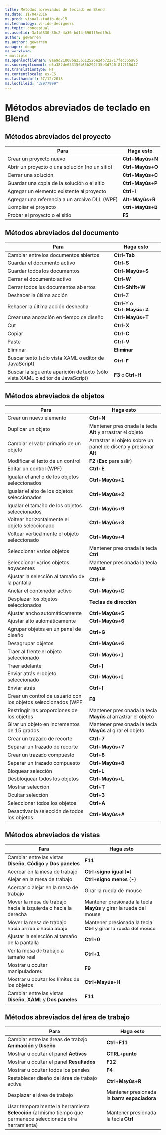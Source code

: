 ```yaml
---
title: Métodos abreviados de teclado en Blend
ms.date: 11/04/2016
ms.prod: visual-studio-dev15
ms.technology: vs-ide-designers
ms.topic: conceptual
ms.assetid: 3a1b6830-30c2-4a36-bd14-6961f5edf9cb
author: gewarren
ms.author: gewarren
manager: douge
ms.workload:
- multiple
ms.openlocfilehash: 8ae9d21808ba256612526e24b722717fed365a8b
ms.sourcegitcommit: e5a382de633156b85b292f35e3d740f817715d47
ms.translationtype: HT
ms.contentlocale: es-ES
ms.lasthandoff: 07/12/2018
ms.locfileid: "38977999"
---
```

# <a name="keyboard-shortcuts-in-blend"></a>Métodos abreviados de teclado en Blend
## <a name="project-shortcuts"></a>Métodos abreviados del proyecto

|Para|Haga esto|
|----------------|-------------|
|Crear un proyecto nuevo|**Ctrl**+**Mayús**+**N**|
|Abrir un proyecto o una solución (no un sitio)|**Ctrl**+**Mayús**+**O**|
|Cerrar una solución|**Ctrl**+**Mayús**+**C**|
|Guardar una copia de la solución o el sitio|**Ctrl**+**Mayús**+**P**|
|Agregar un elemento existente al proyecto|**Ctrl**+**I**|
|Agregar una referencia a un archivo DLL (WPF)|**Alt**+**Mayús**+**R**|
|Compilar el proyecto|**Ctrl**+**Mayús**+**B**|
|Probar el proyecto o el sitio|**F5**|

## <a name="document-shortcuts"></a>Métodos abreviados del documento

|Para|Haga esto|
|----------------|-------------|
|Cambiar entre los documentos abiertos|**Ctrl**+**Tab**|
|Guardar el documento activo|**Ctrl**+**S**|
|Guardar todos los documentos|**Ctrl**+**Mayús**+**S**|
|Cerrar el documento activo|**Ctrl**+**W**|
|Cerrar todos los documentos abiertos|**Ctrl**+**Shift**+**W**|
|Deshacer la última acción|**Ctrl**+Z|
|Rehacer la última acción deshecha|**Ctrl**+Y o **Ctrl**+**Mayús**+**Z**|
|Crear una anotación en tiempo de diseño|**Ctrl**+**Mayús**+**T**|
|Cut|**Ctrl**+**X**|
|Copiar|**Ctrl**+**C**|
|Paste|**Ctrl**+**V**|
|Eliminar|**Eliminar**|
|Buscar texto (sólo vista XAML o editor de JavaScript)|**Ctrl**+**F**|
|Buscar la siguiente aparición de texto (sólo vista XAML o editor de JavaScript)|**F3** o **Ctrl**+**H**|

## <a name="object-shortcuts"></a>Métodos abreviados de objetos

|Para|Haga esto|
|----------------|-------------|
|Crear un nuevo elemento|**Ctrl**+**N**|
|Duplicar un objeto|Mantener presionada la tecla **Alt** y arrastrar el objeto|
|Cambiar el valor primario de un objeto|Arrastrar el objeto sobre un panel de diseño y presionar **Alt**|
|Modificar el texto de un control|**F2** (**Esc** para salir)|
|Editar un control (WPF)|**Ctrl**+**E**|
|Igualar el ancho de los objetos seleccionados|**Ctrl**+**Mayús**+**1**|
|Igualar el alto de los objetos seleccionados|**Ctrl**+**Mayús**+**2**|
|Igualar el tamaño de los objetos seleccionados|**Ctrl**+**Mayús**+**9**|
|Voltear horizontalmente el objeto seleccionado|**Ctrl**+**Mayús**+**3**|
|Voltear verticalmente el objeto seleccionado|**Ctrl**+**Mayús**+**4**|
|Seleccionar varios objetos|Mantener presionada la tecla **Ctrl**|
|Seleccionar varios objetos adyacentes|Mantener presionada la tecla **Mayús**|
|Ajustar la selección al tamaño de la pantalla|**Ctrl**+**9**|
|Anclar el contenedor activo|**Ctrl**+**Mayús**+**D**|
|Desplazar los objetos seleccionados|**Teclas de dirección**|
|Ajustar ancho automáticamente|**Ctrl**+**Mayús**+**5**|
|Ajustar alto automáticamente|**Ctrl**+**Mayús**+**6**|
|Agrupar objetos en un panel de diseño|**Ctrl**+**G**|
|Desagrupar objetos|**Ctrl**+**Mayús**+**G**|
|Traer al frente el objeto seleccionado|**Ctrl**+**Mayús**+**]**|
|Traer adelante|**Ctrl**+**]**|
|Enviar atrás el objeto seleccionado|**Ctrl**+**Mayús**+**[**|
|Enviar atrás|**Ctrl**+**[**|
|Crear un control de usuario con los objetos seleccionados (WPF)|**F8**|
|Restringir las proporciones de los objetos|Mantener presionada la tecla **Mayús** al arrastrar el objeto|
|Girar un objeto en incrementos de 15 grados|Mantener presionada la tecla **Mayús** al girar el objeto|
|Crear un trazado de recorte|**Ctrl**+**7**|
|Separar un trazado de recorte|**Ctrl**+**Mayús**+**7**|
|Crear un trazado compuesto|**Ctrl**+**8**|
|Separar un trazado compuesto|**Ctrl**+**Mayús**+**8**|
|Bloquear selección|**Ctrl**+**L**|
|Desbloquear todos los objetos|**Ctrl**+**Mayús**+**L**|
|Mostrar selección|**Ctrl**+**T**|
|Ocultar selección|**Ctrl**+**3**|
|Seleccionar todos los objetos|**Ctrl**+**A**|
|Desactivar la selección de todos los objetos|**Ctrl**+**Mayús**+**A**|

## <a name="view-shortcuts"></a>Métodos abreviados de vistas

|Para|Haga esto|
|----------------|-------------|
|Cambiar entre las vistas **Diseño**, **Código** y **Dos paneles**|**F11**|
|Acercar en la mesa de trabajo|**Ctrl**+**signo igual** (**=**)|
|Alejar en la mesa de trabajo|**Ctrl**+**signo menos** (**-**)|
|Acercar o alejar en la mesa de trabajo|Girar la rueda del mouse|
|Mover la mesa de trabajo hacia la izquierda o hacia la derecha|Mantener presionada la tecla **Mayús** y girar la rueda del mouse|
|Mover la mesa de trabajo hacia arriba o hacia abajo|Mantener presionada la tecla **Ctrl** y girar la rueda del mouse|
|Ajustar la selección al tamaño de la pantalla|**Ctrl**+**0**|
|Ver la mesa de trabajo a tamaño real|**Ctrl**+**1**|
|Mostrar u ocultar manipuladores|**F9**|
|Mostrar u ocultar los límites de los objetos|**Ctrl**+**Mayús**+**H**|
|Cambiar entre las vistas **Diseño**, **XAML** y **Dos paneles**|**F11**|

## <a name="workspace-shortcuts"></a>Métodos abreviados del área de trabajo

|Para|Haga esto|
|----------------|-------------|
|Cambiar entre las áreas de trabajo **Animación** y **Diseño**|**Ctrl**+**F11**|
|Mostrar u ocultar el panel **Activos**|**CTRL**+**punto**|
|Mostrar u ocultar el panel **Resultados**|**F12**|
|Mostrar u ocultar todos los paneles|**F4**|
|Restablecer diseño del área de trabajo activa|**Ctrl**+**Mayús**+**R**|
|Desplazar el área de trabajo|Mantener presionada la **barra espaciadora**|
|Usar temporalmente la herramienta **Selección** (al mismo tiempo que permanece seleccionada otra herramienta)|Mantener presionada la tecla **Ctrl**|